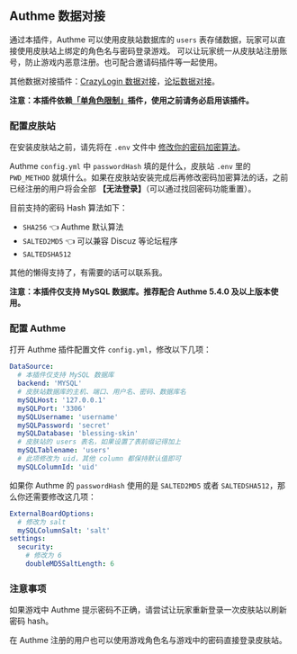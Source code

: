 ## Authme 数据对接

通过本插件，Authme 可以使用皮肤站数据库的 `users` 表存储数据，玩家可以直接使用皮肤站上绑定的角色名与密码登录游戏。
可以让玩家统一从皮肤站注册账号，防止游戏内恶意注册。也可配合邀请码插件等一起使用。

其他数据对接插件：[CrazyLogin 数据对接](https://github.com/bs-community/blessing-skin-plugins/tree/master/crazylogin-integration)，[论坛数据对接](https://github.com/bs-community/blessing-skin-plugins/tree/master/forum-integration)。

**注意：本插件依赖[「单角色限制」](https://github.com/bs-community/blessing-skin-plugins/tree/master/single-player-limit)插件，使用之前请务必启用该插件。**

### 配置皮肤站

在安装皮肤站之前，请先将在 `.env` 文件中 [修改你的密码加密算法](https://github.com/printempw/blessing-skin-server/wiki/%E5%A6%82%E4%BD%95%E5%A1%AB%E5%86%99-.env-%E9%85%8D%E7%BD%AE%E6%96%87%E4%BB%B6#-%E5%AE%89%E5%85%A8%E7%9B%B8%E5%85%B3)。

Authme `config.yml` 中 `passwordHash` 填的是什么，皮肤站 `.env` 里的 `PWD_METHOD` 就填什么。如果在皮肤站安装完成后再修改密码加密算法的话，之前已经注册的用户将会全部 **【无法登录】**（可以通过找回密码功能重置）。

目前支持的密码 Hash 算法如下：

- `SHA256` 👈 Authme 默认算法
- `SALTED2MD5` 👈 可以兼容 Discuz 等论坛程序
- `SALTEDSHA512`

其他的懒得支持了，有需要的话可以联系我。

**注意：本插件仅支持 MySQL 数据库。推荐配合 Authme 5.4.0 及以上版本使用。**

### 配置 Authme

打开 Authme 插件配置文件 `config.yml`，修改以下几项：

```yaml
DataSource:
  # 本插件仅支持 MySQL 数据库
  backend: 'MYSQL'
  # 皮肤站数据库的主机、端口、用户名、密码、数据库名
  mySQLHost: '127.0.0.1'
  mySQLPort: '3306'
  mySQLUsername: 'username'
  mySQLPassword: 'secret'
  mySQLDatabase: 'blessing-skin'
  # 皮肤站的 users 表名，如果设置了表前缀记得加上
  mySQLTablename: 'users'
  # 此项修改为 uid，其他 column 都保持默认值即可
  mySQLColumnId: 'uid'
```

如果你 Authme 的 `passwordHash` 使用的是 `SALTED2MD5` 或者 `SALTEDSHA512`，那么你还需要修改这几项：

```yaml
ExternalBoardOptions:
  # 修改为 salt
  mySQLColumnSalt: 'salt'
settings:
  security:
    # 修改为 6
    doubleMD5SaltLength: 6
```

### 注意事项

如果游戏中 Authme 提示密码不正确，请尝试让玩家重新登录一次皮肤站以刷新密码 hash。

在 Authme 注册的用户也可以使用游戏角色名与游戏中的密码直接登录皮肤站。
